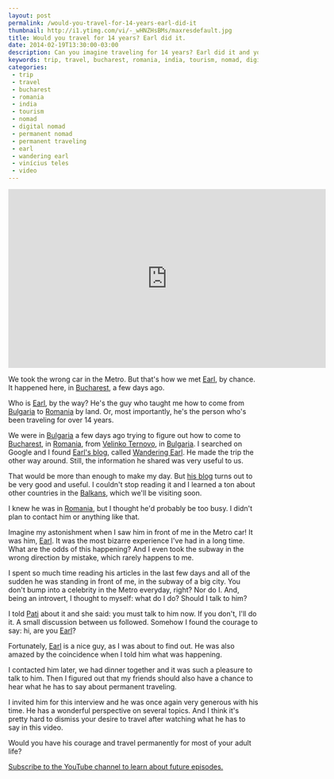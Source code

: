 ```yaml
---
layout: post
permalink: /would-you-travel-for-14-years-earl-did-it
thumbnail: http://i1.ytimg.com/vi/-_wHNZHsBMs/maxresdefault.jpg
title: Would you travel for 14 years? Earl did it.
date: 2014-02-19T13:30:00-03:00
description: Can you imagine traveling for 14 years? Earl did it and you'll learn more about him and his experience in this interview.
keywords: trip, travel, bucharest, romania, india, tourism, nomad, digital nomad, permanent traveling, earl, wandering earl, vinícius teles, video, permanent nomad
categories:
 - trip
 - travel
 - bucharest
 - romania
 - india
 - tourism
 - nomad
 - digital nomad
 - permanent nomad
 - permanent traveling
 - earl
 - wandering earl
 - vinícius teles
 - video
---
```

<div class="center">
<iframe width="640" height="360" src="http://www.youtube.com/embed/-_wHNZHsBMs" frameborder="0" allowfullscreen></iframe>
</div>

We took the wrong car in the Metro. But that's how we met [Earl][e], by chance. It happened here, in [Bucharest][bu], a few days ago.

Who is [Earl][e], by the way? He's the guy who taught me how to come from [Bulgaria][b] to [Romania][r] by land. Or, most importantly, he's the person who's been traveling for over 14 years.

We were in [Bulgaria][b] a few days ago trying to figure out how to come to [Bucharest][bu], in [Romania][r], from [Velinko Ternovo][vt], in [Bulgaria][b]. I searched on Google and I found [Earl's blog][we], called [Wandering Earl][we]. He made the trip the other way around. Still, the information he shared was very useful to us. 

That would be more than enough to make my day. But [his blog][we] turns out to be very good and useful. I couldn't stop reading it and I learned a ton about other countries in the [Balkans][ba], which we'll be visiting soon.

I knew he was in [Romania][r], but I thought he'd probably be too busy. I didn't plan to contact him or anything like that. 

Imagine my astonishment when I saw him in front of me in the Metro car! It was him, [Earl][e]. It was the most bizarre experience I've had in a long time. What are the odds of this happening? And I even took the subway in the wrong direction by mistake, which rarely happens to me.

I spent so much time reading his articles in the last few days and all of the sudden he was standing in front of me, in the subway of a big city. You don't bump into a celebrity in the Metro everyday, right? Nor do I. And, being an introvert, I thought to myself: what do I do? Should I talk to him?

I told [Pati][p] about it and she said: you must talk to him now. If you don't, I'll do it. A small discussion between us followed. Somehow I found the courage to say: hi, are you [Earl][e]?

Fortunately, [Earl][e] is a nice guy, as I was about to find out. He was also amazed by the coincidence when I told him what was happening.

I contacted him later, we had dinner together and it was such a pleasure to talk to him. Then I figured out that my friends should also have a chance to hear what he has to say about permanent traveling. 

I invited him for this interview and he was once again very generous with his time. He has a wonderful perspective on several topics. And I think it's pretty hard to dismiss your desire to travel after watching what he has to say in this video.

Would you have his courage and travel permanently for most of your adult life?

[Subscribe to the YouTube channel to learn about future episodes.][i]

[i]: http://www.youtube.com/subscription_center?add_user=CasalPartiuEng

[e]:   http://www.wanderingearl.com/about/
[we]:  http://www.wanderingearl.com/
[b]:   http://wikitravel.org/en/Bulgaria
[r]:   http://wikitravel.org/en/Romania
[vt]:  http://wikitravel.org/en/Veliko_Turnovo
[bu]:  http://wikitravel.org/en/Bucharest
[ba]:  http://wikitravel.org/en/Balkans
[p]:   http://patriciafigueira.com